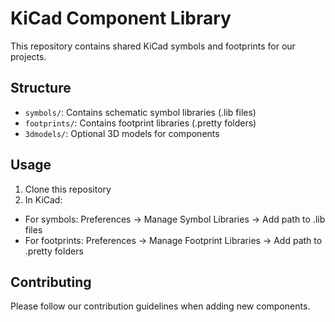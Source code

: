 # KiCad Component Library

This repository contains shared KiCad symbols and footprints for our projects.

## Structure
- `symbols/`: Contains schematic symbol libraries (.lib files)
- `footprints/`: Contains footprint libraries (.pretty folders)
- `3dmodels/`: Optional 3D models for components

## Usage
1. Clone this repository
2. In KiCad:
  - For symbols: Preferences → Manage Symbol Libraries → Add path to .lib files
  - For footprints: Preferences → Manage Footprint Libraries → Add path to .pretty folders

## Contributing
Please follow our contribution guidelines when adding new components.
